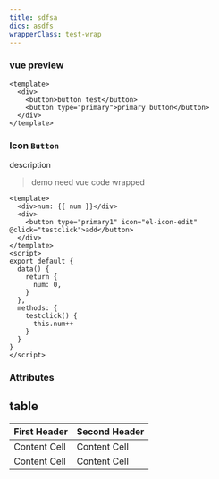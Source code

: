 ```yaml
---
title: sdfsa
dics: asdfs
wrapperClass: test-wrap
---
```


### vue preview

```vue demo
<template>
  <div>
    <button>button test</button>
    <button type="primary">primary button</button>
  </div>
</template>
```

### Icon `Button`

description

> demo need vue code wrapped
```vue demo
<template>
  <div>num: {{ num }}</div>
  <div>
    <button type="primary1" icon="el-icon-edit" @click="testclick">add</button>
  </div>
</template>
<script>
export default {
  data() {
    return {
      num: 0,
    }
  },
  methods: {
    testclick() {
      this.num++
    }
  }
}
</script>
```

### Attributes

## table

| First Header | Second Header |
| ------------ | ------------- |
| Content Cell | Content Cell  |
| Content Cell | Content Cell  |